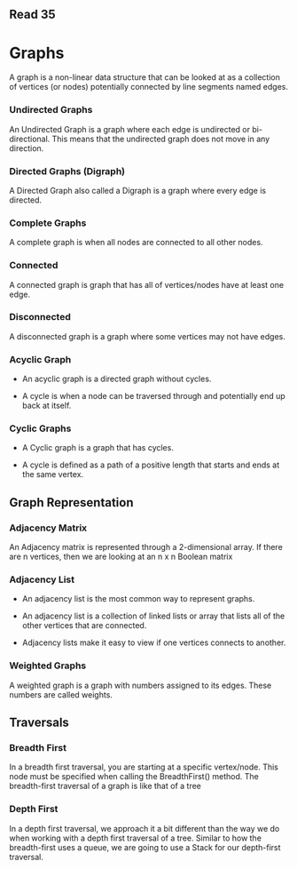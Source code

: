 ## Read 35

# Graphs
A graph is a non-linear data structure that can be looked at as a collection of vertices (or nodes) potentially connected by line segments named edges.

### Undirected Graphs
An Undirected Graph is a graph where each edge is undirected or bi-directional. This means that the undirected graph does not move in any direction.

### Directed Graphs (Digraph)
A Directed Graph also called a Digraph is a graph where every edge is directed.

### Complete Graphs
A complete graph is when all nodes are connected to all other nodes.

### Connected
A connected graph is graph that has all of vertices/nodes have at least one edge.

### Disconnected
A disconnected graph is a graph where some vertices may not have edges.

### Acyclic Graph

- An acyclic graph is a directed graph without cycles.

- A cycle is when a node can be traversed through and potentially end up back at itself.

### Cyclic Graphs

- A Cyclic graph is a graph that has cycles.

- A cycle is defined as a path of a positive length that starts and ends at the same vertex.

## Graph Representation

### Adjacency Matrix

An Adjacency matrix is represented through a 2-dimensional array. If there are n vertices, then we are looking at an n x n Boolean matrix

### Adjacency List

- An adjacency list is the most common way to represent graphs.

- An adjacency list is a collection of linked lists or array that lists all of the other vertices that are connected.

- Adjacency lists make it easy to view if one vertices connects to another.

### Weighted Graphs
A weighted graph is a graph with numbers assigned to its edges. These numbers are called weights.

## Traversals

### Breadth First
In a breadth first traversal, you are starting at a specific vertex/node. This node must be specified when calling the BreadthFirst() method. 
The breadth-first traversal of a graph is like that of a tree

### Depth First

In a depth first traversal, we approach it a bit different than the way we do when working with a depth first traversal of a tree. Similar to how the 
breadth-first uses a queue, we are going to use a Stack for our depth-first traversal.



